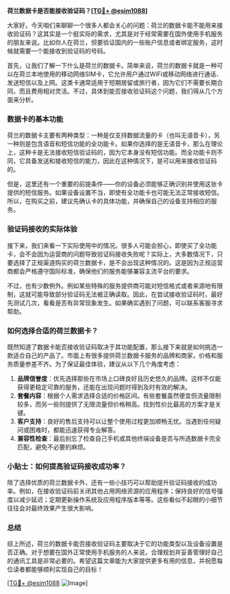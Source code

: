 **荷兰数据卡是否能接收验证码？[[TG💪+ @esim1088](https://t.me/s/esim1088)]**

大家好，今天咱们来聊聊一个很多人都会关心的问题：荷兰的数据卡能不能用来接收验证码？这其实是一个挺实际的需求，尤其是对于经常需要在国外使用手机服务的朋友来说。比如你人在荷兰，但要验证国内的一些账户信息或者绑定服务，这时候就需要一个能接收到验证码的号码。

首先，让我们了解一下什么是荷兰的数据卡。简单来说，荷兰的数据卡就是一种可以在荷兰本地使用的移动网络SIM卡，它允许用户通过WiFi或移动网络进行通话、发送短信以及上网。这类卡通常适用于短期居留或旅行者，因为它们不需要长期合同，而且费用相对灵活。不过，具体到能否接收验证码这个问题，我们得从几个方面来分析。

### 数据卡的基本功能

荷兰的数据卡主要有两种类型：一种是仅支持数据流量的卡（也叫无语音卡），另一种则是包含语音和短信功能的全功能卡。如果你选择的是无语音卡，那么在理论上，这种卡是无法接收短信验证码的，因为它本身没有短信功能。而全功能卡则不同，它具备发送和接收短信的能力，因此在这种情况下，是可以用来接收验证码的。

但是，这里还有一个重要的前提条件——你的设备必须能够正确识别并使用这张卡提供的短信服务。如果设备设置不当，即使有全功能卡也可能无法正常接收短信。所以，在购买之前，建议先确认卡的具体功能，并确保自己的设备支持相应的服务。

### 验证码接收的实际体验

接下来，我们来看一下实际使用中的情况。很多人可能会担心，即使买了全功能卡，会不会因为运营商的问题导致验证码接收失败呢？实际上，大多数情况下，只要选择了正规渠道购买的荷兰数据卡，是不会出现这种情况的。这是因为正规运营商都会严格遵守国际标准，确保他们的服务能够兼容主流平台的要求。

不过，也有少数例外。例如某些特殊的服务提供商可能对短信格式或者来源地有限制，这就可能导致部分验证码无法被正确读取。因此，在尝试接收验证码时，最好先测试几次，看看是否有异常现象发生。如果确实遇到了问题，可以联系客服寻求帮助。

### 如何选择合适的荷兰数据卡？

既然知道了数据卡能否接收验证码取决于其功能配置，那么接下来就是如何挑选一款适合自己的产品了。市面上有很多提供荷兰数据卡服务的品牌和商家，价格和服务质量参差不齐。为了保证最佳体验，建议从以下几个角度考虑：

1. **品牌信誉度**：优先选择那些在市场上口碑良好且历史悠久的品牌。这样不仅能获得更稳定可靠的服务，还能在出现问题时得到及时有效的解决。
2. **套餐内容**：根据个人需求选择合适的价格区间。有些套餐虽然便宜但流量限制较多，而另一些则提供了无限流量但价格稍高。找到性价比最高的方案才是关键。
3. **客户支持**：良好的售后支持可以让整个使用过程更加顺畅无忧。当遇到任何疑问或困难时，都能迅速获得专业解答。
4. **兼容性检查**：最后别忘了检查自己手机或其他终端设备是否与所选数据卡完全匹配，避免不必要的麻烦。

### 小贴士：如何提高验证码接收成功率？

除了选择优质的荷兰数据卡外，还有一些小技巧可以帮助提升验证码接收的成功率。例如，在接收验证码前关闭其他占用网络资源的应用程序；保持良好的信号强度以减少延迟；定期更新操作系统及应用程序版本等等。这些看似不起眼的小细节往往会对最终效果产生很大影响。

### 总结

综上所述，荷兰的数据卡能否接收验证码主要取决于它的功能类型以及设备设置是否正确。对于想要在国外正常使用手机服务的人来说，合理规划并妥善管理好自己的通讯工具是非常必要的。希望这篇文章能为大家提供更多有用的信息，并祝愿每位读者都能够顺利实现自己的目标！

[[TG💪+ @esim1088](https://t.me/s/esim1088) ![Image](https://i.postimg.cc/4NQfJmqS/Snipaste-2025-05-13-00-14-12.png)]